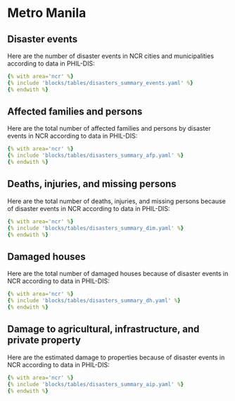 # Metro Manila

## Disaster events

Here are the number of disaster events in NCR cities and municipalities according to data in PHIL-DIS:

```yaml table
{% with area='ncr' %}
{% include 'blocks/tables/disasters_summary_events.yaml' %}
{% endwith %}

```

## Affected families and persons

Here are the total number of affected families and persons by disaster events in NCR according to data in PHIL-DIS:

```yaml table
{% with area='ncr' %}
{% include 'blocks/tables/disasters_summary_afp.yaml' %}
{% endwith %}

```

## Deaths, injuries, and missing persons

Here are the total number of deaths, injuries, and missing persons because of disaster events in NCR according to data in PHIL-DIS:

```yaml table
{% with area='ncr' %}
{% include 'blocks/tables/disasters_summary_dim.yaml' %}
{% endwith %}

```

## Damaged houses

Here are the total number of damaged houses because of disaster events in NCR according to data in PHIL-DIS:

```yaml table
{% with area='ncr' %}
{% include 'blocks/tables/disasters_summary_dh.yaml' %}
{% endwith %}

```

## Damage to agricultural, infrastructure, and private property

Here are the estimated damage to properties because of disaster events in NCR according to data in PHIL-DIS:

```yaml table
{% with area='ncr' %}
{% include 'blocks/tables/disasters_summary_aip.yaml' %}
{% endwith %}

```